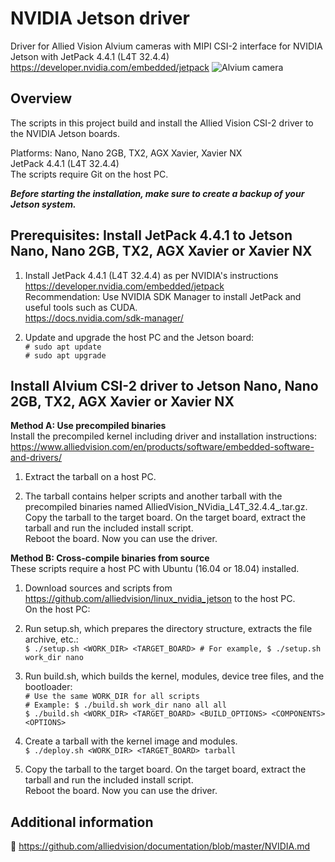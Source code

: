 # NVIDIA Jetson driver

Driver for Allied Vision Alvium cameras with MIPI CSI-2 interface for NVIDIA Jetson with JetPack 4.4.1 (L4T 32.4.4)     
https://developer.nvidia.com/embedded/jetpack
![Alvium camera](https://cdn.alliedvision.com/fileadmin/content/images/cameras/Alvium/various/alvium-cameras-models.png)

## Overview

The scripts in this project build and install the Allied Vision CSI-2 driver to the NVIDIA Jetson boards.

Platforms: Nano, Nano 2GB, TX2, AGX Xavier, Xavier NX    
JetPack 4.4.1 (L4T 32.4.4)  
The scripts require Git on the host PC.

***Before starting the installation, make sure to create a backup of your Jetson system.***

## Prerequisites: Install JetPack 4.4.1 to Jetson Nano, Nano 2GB, TX2, AGX Xavier or Xavier NX
 
1. Install JetPack 4.4.1 (L4T 32.4.4) as per NVIDIA's instructions https://developer.nvidia.com/embedded/jetpack   
    Recommendation: Use NVIDIA SDK Manager to install JetPack and useful tools such as CUDA.   
    https://docs.nvidia.com/sdk-manager/  
	
2. Update and upgrade the host PC and the Jetson board:   
   `# sudo apt update`   
   `# sudo apt upgrade`

## Install Alvium CSI-2 driver to Jetson Nano, Nano 2GB, TX2, AGX Xavier or Xavier NX

 **Method A: Use precompiled binaries**   
  Install the precompiled kernel including driver and installation instructions:   
  https://www.alliedvision.com/en/products/software/embedded-software-and-drivers/

  1. Extract the tarball on a host PC.

  2. The tarball contains helper scripts and another tarball with the precompiled binaries named AlliedVision_NVidia_L4T_32.4.4_<git-rev>.tar.gz.   
     Copy the tarball to the target board. On the target board, extract the tarball and run the included install script.   
     Reboot the board. Now you can use the driver. 

 **Method B: Cross-compile binaries from source**    
  These scripts require a host PC with Ubuntu (16.04 or 18.04) installed.

  1. Download sources and scripts from https://github.com/alliedvision/linux_nvidia_jetson to the host PC.   
     On the host PC:
    
  2. Run setup.sh, which prepares the directory structure, extracts the file archive, etc.:   
     `$ ./setup.sh <WORK_DIR> <TARGET_BOARD> # For example, $ ./setup.sh work_dir nano` 
	 
  3. Run build.sh, which builds the kernel, modules, device tree files, and the bootloader:   
     `# Use the same WORK_DIR for all scripts`   
     `# Example: $ ./build.sh work_dir nano all all`   
     `$ ./build.sh <WORK_DIR> <TARGET_BOARD> <BUILD_OPTIONS> <COMPONENTS> <OPTIONS>`    
	 
  4. Create a tarball with the kernel image and modules.   
     `$ ./deploy.sh <WORK_DIR> <TARGET_BOARD> tarball`
		 
  5. Copy the tarball to the target board. On the target board, extract the tarball and run the included install script.   
     Reboot the board. Now you can use the driver. 

 ## Additional information
 :open_book:
 https://github.com/alliedvision/documentation/blob/master/NVIDIA.md

